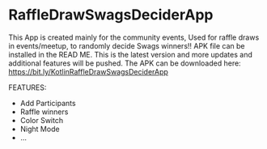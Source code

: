 # RaffleDrawSwagsDeciderApp
This App is created mainly for the community events, Used for raffle draws in events/meetup, to randomly decide Swags winners!! APK file can be installed in the READ ME.
This is the latest version and more updates and additional features will be pushed.
The APK can be downloaded here: https://bit.ly/KotlinRaffleDrawSwagsDeciderApp

FEATURES: 
- Add Participants
- Raffle winners
- Color Switch
- Night Mode
- ...
